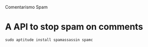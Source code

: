 Comentarismo Spam 

# A API to stop spam on comments


```
sudo aptitude install spamassassin spamc
```